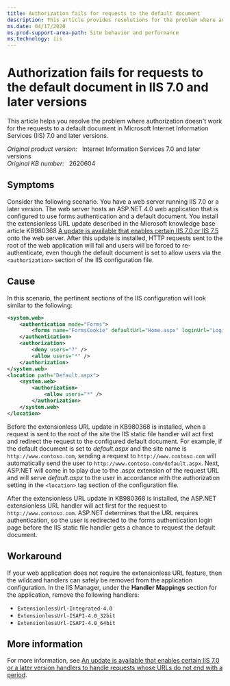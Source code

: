 ```yaml
---
title: Authorization fails for requests to the default document
description: This article provides resolutions for the problem where authorization fails for requests to the default document even though the default document is allowed in the authorization tag.
ms.date: 04/17/2020
ms.prod-support-area-path: Site behavior and performance
ms.technology: iis
---
```

# Authorization fails for requests to the default document in IIS 7.0 and later versions

This article helps you resolve the problem where authorization doesn't work for the requests to a default document in Microsoft Internet Information Services (IIS) 7.0 and later versions.

_Original product version:_ &nbsp; Internet Information Services 7.0 and later versions  
_Original KB number:_ &nbsp; 2620604

## Symptoms

Consider the following scenario. You have a web server running IIS 7.0 or a later version. The web server hosts an ASP.NET 4.0 web application that is configured to use forms authentication and a default document. You install the extensionless URL update described in the Microsoft knowledge base article KB980368 [A update is available that enables certain IIS 7.0 or IIS 7.5](https://support.microsoft.com/help/980368) onto the web server. After this update is installed, HTTP requests sent to the root of the web application will fail and users will be forced to re-authenticate, even though the default document is set to allow users via the `<authorization>` section of the IIS configuration file.

## Cause

In this scenario, the pertinent sections of the IIS configuration will look similar to the following:

```xml
<system.web>
    <authentication mode="Forms">
        <forms name="FormsCookie" defaultUrl="Home.aspx" loginUrl="Login.aspx" path="/" />
    </authentication>
    <authorization>
        <deny users="?" />
        <allow users="*" />
    </authorization>
</system.web>
<location path="Default.aspx">
    <system.web>
        <authorization>
            <allow users="*" />
        </authorization>
    </system.web>
</location>
```

Before the extensionless URL update in KB980368 is installed, when a request is sent to the root of the site the IIS static file handler will act first and redirect the request to the configured default document. For example, if the default document is set to *default.aspx* and the site name is `http://www.contoso.com`, sending a request to `http://www.contoso.com` will automatically send the user to `http://www.contoso.com/default.aspx`. Next, ASP.NET will come in to play due to the .aspx extension of the request URL and will serve *default.aspx* to the user in accordance with the authorization setting in the `<location>` tag section of the configuration file.

After the extensionless URL update in KB980368 is installed, the ASP.NET extensionless URL handler will act first for the request to `http://www.contoso.com`. ASP.NET determines that the URL requires authentication, so the user is redirected to the forms authentication login page before the IIS static file handler gets a chance to request the default document.

## Workaround

If your web application does not require the extensionless URL feature, then the wildcard handlers can safely be removed from the application configuration. In the IIS Manager, under the **Handler Mappings** section for the application, remove the following handlers:

- `ExtensionlessUrl-Integrated-4.0`
- `ExtensionlessUrl-ISAPI-4.0_32bit`
- `ExtensionlessUrl-ISAPI-4.0_64bit`

## More information

For more information, see [An update is available that enables certain IIS 7.0 or a later version handlers to handle requests whose URLs do not end with a period](https://support.microsoft.com/help/980368).
